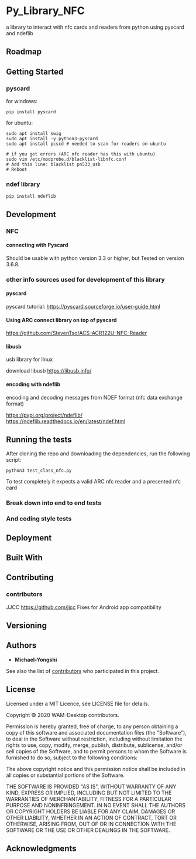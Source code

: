 # Py_Library_NFC
a library to interact with nfc cards and readers from python using pyscard and ndeflib

## Roadmap

## Getting Started
### pyscard
for windows:
```
pip install pyscard
```

for ubuntu:
```
sudo apt install swig
sudo apt install -y python3-pyscard
sudo apt install pcscd # needed to scan for readers on ubuntu

# if you get errors (ARC nfc reader has this with ubuntu)
sudo vim /etc/modprobe.d/blacklist-libnfc.conf
# Add this line: blacklist pn533_usb
# Reboot
```

### ndef library
```
pip install ndeflib
```

## Development

### NFC
#### connecting with Pyscard
Should be usable with python version 3.3 or higher, but Tested on version 3.6.8.

### other info sources used for development of this library
#### pyscard
pyscard tutorial: https://pyscard.sourceforge.io/user-guide.html

#### Using ARC connect library on top of pyscard
https://github.com/StevenTso/ACS-ACR122U-NFC-Reader

#### libusb
usb library for linux

download libusb
https://libusb.info/

#### encoding with ndeflib
encoding and decoding messages from NDEF format (nfc data exchange format)

https://pypi.org/project/ndeflib/
https://ndeflib.readthedocs.io/en/latest/ndef.html

## Running the tests
After cloning the repo and downloading the dependencies, run the following script:
```
python3 test_class_nfc.py
```

To test completely it expects a valid ARC nfc reader and a presented nfc card

### Break down into end to end tests



### And coding style tests



## Deployment



## Built With



## Contributing

### contributors
JJCC
https://github.com/jjcc
Fixes for Android app compatibility

## Versioning



## Authors

* **Michael-Yongshi** 

See also the list of [contributors](https://github.com/your/project/contributors) who participated in this project.

## License

Licensed under a MIT Licence, see LICENSE file for details.

Copyright © 2020 WAM-Desktop contributors.

Permission is hereby granted, free of charge, to any person obtaining a copy of this software and associated documentation files (the "Software"), to deal in the Software without restriction, including without limitation the rights to use, copy, modify, merge, publish, distribute, sublicense, and/or sell copies of the Software, and to permit persons to whom the Software is furnished to do so, subject to the following conditions:

The above copyright notice and this permission notice shall be included in all copies or substantial portions of the Software.

THE SOFTWARE IS PROVIDED "AS IS", WITHOUT WARRANTY OF ANY KIND, EXPRESS OR IMPLIED, INCLUDING BUT NOT LIMITED TO THE WARRANTIES OF MERCHANTABILITY, FITNESS FOR A PARTICULAR PURPOSE AND NONINFRINGEMENT. IN NO EVENT SHALL THE AUTHORS OR COPYRIGHT HOLDERS BE LIABLE FOR ANY CLAIM, DAMAGES OR OTHER LIABILITY, WHETHER IN AN ACTION OF CONTRACT, TORT OR OTHERWISE, ARISING FROM, OUT OF OR IN CONNECTION WITH THE SOFTWARE OR THE USE OR OTHER DEALINGS IN THE SOFTWARE.

## Acknowledgments
